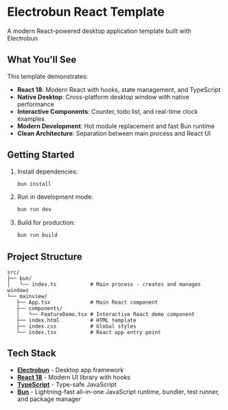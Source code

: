# Electrobun React Template

A modern React-powered desktop application template built with Electrobun

## What You'll See

This template demonstrates:
- **React 18**: Modern React with hooks, state management, and TypeScript
- **Native Desktop**: Cross-platform desktop window with native performance
- **Interactive Components**: Counter, todo list, and real-time clock examples
- **Modern Development**: Hot module replacement and fast Bun runtime
- **Clean Architecture**: Separation between main process and React UI

## Getting Started

1. Install dependencies:
   ```bash
   bun install
   ```

2. Run in development mode:
   ```bash
   bun run dev
   ```

3. Build for production:
   ```bash
   bun run build
   ```

## Project Structure

```
src/
├── bun/
│   └── index.ts           # Main process - creates and manages windows
└── mainview/
   ├── App.tsx             # Main React component
   ├── components/
   │   └── FeatureDemo.tsx # Interactive React demo component
   ├── index.html          # HTML template
   ├── index.css           # Global styles
   └── index.tsx           # React app entry point
```

## Tech Stack

- **[Electrobun](https://electrobun.dev)** - Desktop app framework
- **[React 18](https://react.dev)** - Modern UI library with hooks
- **[TypeScript](https://typescriptlang.org)** - Type-safe JavaScript
- **[Bun](https://bun.sh)** - Lightning-fast all-in-one JavaScript runtime, bundler, test runner, and package manager